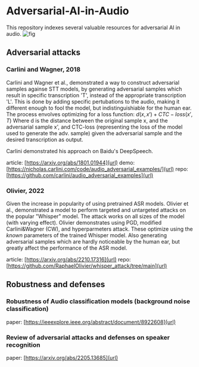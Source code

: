 # Adversarial-AI-in-Audio
This repository indexes several valuable resources for adversarial AI in audio.
![fig](https://github.com/oriel9p/Adversarial-AI-in-Audio/assets/25591399/515edc19-63cb-4ed5-951a-3f831a07efcf)

## Adversarial attacks
### Carlini and Wagner, 2018
Carlini and Wagner et al., demonstrated a way to construct adversarial samples againse STT models, by
generating adversarial samples which result in specific transcription 'T', instead of the appropriate transcription 'L'.
This is done by adding specific pertubations to the audio, making it different enough to fool the model, but indistinguishiable for the human ear.
The process envolves optimizing for a loss function:
$d(x,x')+CTC-loss(x',T)$
Where d is the distance between the original sample x, and the adversarial sample x', and CTC-loss (representing
the loss of the model used to generate the adv. sample) given the adversarial sample and the desired transcription as output.

Carlini demonstrated his approach on Baidu's DeepSpeech.

article: [https://arxiv.org/abs/1801.01944](url)
demo: [https://nicholas.carlini.com/code/audio_adversarial_examples/](url)
repo: [https://github.com/carlini/audio_adversarial_examples](url)

### Olivier, 2022
Given the increase in popularity of using pretrained ASR models.
Olivier et al., demonstrated a model to perform targeted and untargeted attacks on the popular
"Whisper" model. The attack works on all sizes of the model (with varying effect).
Olivier demonstrates using PGD, modified Carlini&Wagner (CW), and hyperparmeters attack.
These optimize using the *known* parameters of the trained Whisper model.
Also generating adversarial samples which are hardly noticeable by the human ear, but greatly
affect the performance of the ASR model.

article: [https://arxiv.org/abs/2210.17316](url)
repo: [https://github.com/RaphaelOlivier/whisper_attack/tree/main](url)


## Robustness and defenses

### Robustness of Audio classification models (background noise classification)
paper: [https://ieeexplore.ieee.org/abstract/document/8922608](url)

### Review of adversarial attacks and defenses on speaker recognition
paper: [https://arxiv.org/abs/2205.13685](url)

